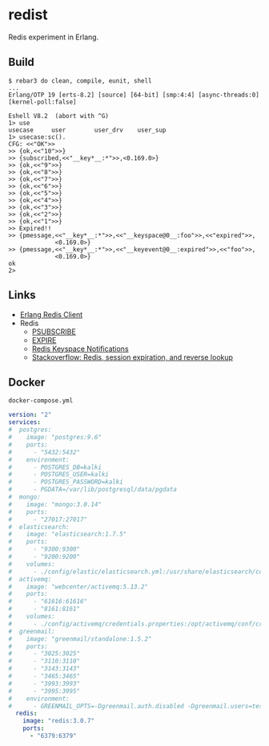 redist
=====

Redis experiment in Erlang.

Build
-----

    $ rebar3 do clean, compile, eunit, shell
    ...
    Erlang/OTP 19 [erts-8.2] [source] [64-bit] [smp:4:4] [async-threads:0] [kernel-poll:false]

    Eshell V8.2  (abort with ^G)
    1> use
    usecase     user        user_drv    user_sup
    1> usecase:sc().
    CFG: <<"OK">>
    >> {ok,<<"10">>}
    >> {subscribed,<<"__key*__:*">>,<0.169.0>}
    >> {ok,<<"9">>}
    >> {ok,<<"8">>}
    >> {ok,<<"7">>}
    >> {ok,<<"6">>}
    >> {ok,<<"5">>}
    >> {ok,<<"4">>}
    >> {ok,<<"3">>}
    >> {ok,<<"2">>}
    >> {ok,<<"1">>}
    >> Expired!!
    >> {pmessage,<<"__key*__:*">>,<<"__keyspace@0__:foo">>,<<"expired">>,
                 <0.169.0>}
    >> {pmessage,<<"__key*__:*">>,<<"__keyevent@0__:expired">>,<<"foo">>,
                 <0.169.0>}
    ok
    2>



Links
-----

* [Erlang Redis Client](https://github.com/wooga/eredis)
* Redis
  * [PSUBSCRIBE](https://redis.io/commands/psubscribe)
  * [EXPIRE](https://redis.io/commands/expire)
  * [Redis Keyspace Notifications](https://redis.io/topics/notifications)
  * [Stackoverflow: Redis, session expiration, and reverse lookup](http://stackoverflow.com/a/16747795)


Docker
-----

`docker-compose.yml`

```yaml
version: "2"
services:
#  postgres:
#    image: "postgres:9.6"
#    ports:
#      - "5432:5432"
#    environment:
#      - POSTGRES_DB=kalki
#      - POSTGRES_USER=kalki
#      - POSTGRES_PASSWORD=kalki
#      - PGDATA=/var/lib/postgresql/data/pgdata
#  mongo:
#    image: "mongo:3.0.14"
#    ports:
#      - "27017:27017"
#  elasticsearch:
#    image: "elasticsearch:1.7.5"
#    ports:
#      - "9300:9300"
#      - "9200:9200"
#    volumes:
#      - ./config/elastic/elasticsearch.yml:/usr/share/elasticsearch/config/elasticsearch.yml
#  activemq:
#    image: "webcenter/activemq:5.13.2"
#    ports:
#      - "61616:61616"
#      - "8161:8161"
#    volumes:
#      - ./config/activemq/credentials.properties:/opt/activemq/conf/credentials.properties
#  greenmail:
#    image: "greenmail/standalone:1.5.2"
#    ports:
#      - "3025:3025"
#      - "3110:3110"
#      - "3143:3143"
#      - "3465:3465"
#      - "3993:3993"
#      - "3995:3995"
#    environment:
#      - GREENMAIL_OPTS=-Dgreenmail.auth.disabled -Dgreenmail.users=test:pwd@example.com
  redis:
    image: "redis:3.0.7"
    ports:
      - "6379:6379"
```